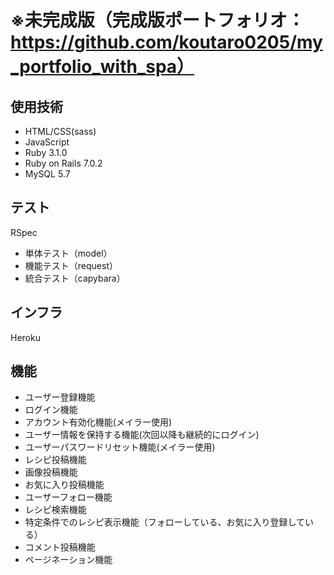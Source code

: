 # ※未完成版（完成版ポートフォリオ：https://github.com/koutaro0205/my_portfolio_with_spa）
## 使用技術
* HTML/CSS(sass)
* JavaScript
* Ruby 3.1.0
* Ruby on Rails 7.0.2
* MySQL 5.7

## テスト
RSpec
* 単体テスト（model）
* 機能テスト（request）
* 統合テスト（capybara）

## インフラ
Heroku

## 機能
* ユーザー登録機能
* ログイン機能
* アカウント有効化機能(メイラー使用)
* ユーザー情報を保持する機能(次回以降も継続的にログイン)
* ユーザーパスワードリセット機能(メイラー使用)
* レシピ投稿機能
* 画像投稿機能
* お気に入り投稿機能
* ユーザーフォロー機能
* レシピ検索機能
* 特定条件でのレシピ表示機能（フォローしている、お気に入り登録している）
* コメント投稿機能
* ページネーション機能

